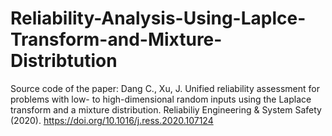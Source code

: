 # Reliability-Analysis-Using-Laplce-Transform-and-Mixture-Distribtution
Source code of the paper: Dang C., Xu, J. Unified reliability assessment for problems with low- to high-dimensional random inputs using the Laplace transform and a mixture distribution. Reliabiliy Engineering &amp; System Safety (2020).  https://doi.org/10.1016/j.ress.2020.107124
